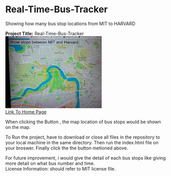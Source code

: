 # Real-Time-Bus-Tracker
Showing how many bus stop locations from MIT to HARVARD

**Project Title:** Real-Time-Bus-Tracker
<br>
<img src="map.png" width='300'/>
<br>
<a href="https://keoyoulong.github.io/">Link To Home Page</a>
<br>

When clicking the Button <Show Stops Between MIT and HARVARD>, the map location of bus stops would be shown on the map.
  
To Run the project, have to download or close all files in the repository to your local machine in the same directory. Then run the index.html file on your broswer. 
Finally click the the button metioned above.
  
For future improvement, i would give the detail of each bus stops like giving more detail on what bus number and time.  
License Information: should refer to MIT license file.
